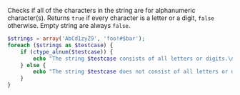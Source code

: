 Checks if all of the characters in the string are for alphanumeric character(s). 
Returns `true` if every character is a letter or a digit, `false` otherwise. Empty string are always `false`.

```PHP
$strings = array('AbCd1zyZ9', 'foo!#$bar');
foreach ($strings as $testcase) {
    if (ctype_alnum($testcase)) {
        echo "The string $testcase consists of all letters or digits.\n";
    } else {
        echo "The string $testcase does not consist of all letters or digits.\n";
    }
}
```